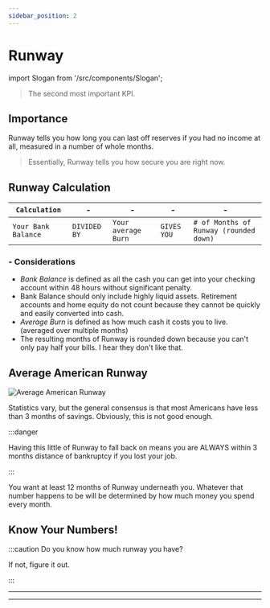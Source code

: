 ```yaml
---
sidebar_position: 2
---
```


# Runway

import Slogan from '/src/components/Slogan';

>The second most important KPI.

## Importance

Runway tells you how long you can last off reserves if you had no income at all, measured in a number of whole months.
>Essentially, Runway tells you how secure you are right now.

## Runway Calculation

<APITable>

| `Calculation` | - | - | - | - |
| --- | --- | --- | --- | --- |
| `Your Bank Balance` | `DIVIDED BY` | `Your average Burn` | `GIVES YOU` | `# of Months of Runway (rounded down)`|

</APITable>

### - Considerations

- *Bank Balance* is defined as all the cash you can get into your checking account within 48 hours without significant penalty.
- Bank Balance should only include highly liquid assets. Retirement accounts and home equity do not count because they cannot be quickly and easily converted into cash.
- *Average Burn* is defined as how much cash it costs you to live. (averaged over multiple months)
- The resulting months of Runway is rounded down because you can't only pay half your bills. I hear they don't like that.

## Average American Runway

![Average American Runway](/img/runway-average.svg)

Statistics vary, but the general consensus is that most Americans have less than 3 months of savings. Obviously, this is not good enough.

:::danger

Having this little of Runway to fall back on means you are ALWAYS within 3 months distance of bankruptcy if you lost your job.

:::

You want at least 12 months of Runway underneath you. Whatever that number happens to be will be determined by how much money you spend every month.

## Know Your Numbers!

:::caution Do you know how much runway you have?

If not, figure it out.

:::

---
<Slogan/>

---
